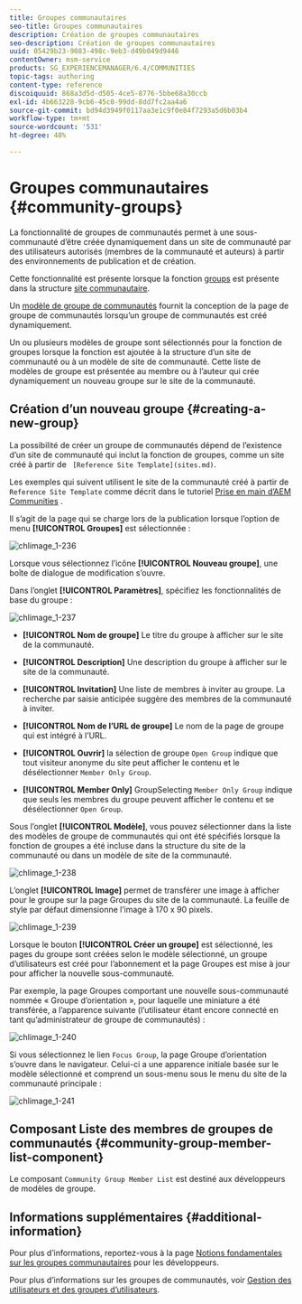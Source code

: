 ```yaml
---
title: Groupes communautaires
seo-title: Groupes communautaires
description: Création de groupes communautaires
seo-description: Création de groupes communautaires
uuid: 05429b23-9083-498c-9eb3-d49b049d9446
contentOwner: msm-service
products: SG_EXPERIENCEMANAGER/6.4/COMMUNITIES
topic-tags: authoring
content-type: reference
discoiquuid: 868a3d5d-d505-4ce5-8776-5bbe68a30ccb
exl-id: 4b663228-9cb6-45c0-99dd-8dd7fc2aa4a6
source-git-commit: bd94d3949f0117aa3e1c9f0e84f7293a5d6b03b4
workflow-type: tm+mt
source-wordcount: '531'
ht-degree: 48%

---
```


# Groupes communautaires {#community-groups}

La fonctionnalité de groupes de communautés permet à une sous-communauté d’être créée dynamiquement dans un site de communauté par des utilisateurs autorisés (membres de la communauté et auteurs) à partir des environnements de publication et de création.

Cette fonctionnalité est présente lorsque la fonction [groups](functions.md#groups-function) est présente dans la structure [site communautaire](sites-console.md).

Un [modèle de groupe de communautés](tools-groups.md) fournit la conception de la page de groupe de communautés lorsqu’un groupe de communautés est créé dynamiquement.

Un ou plusieurs modèles de groupe sont sélectionnés pour la fonction de groupes lorsque la fonction est ajoutée à la structure d’un site de communauté ou à un modèle de site de communauté. Cette liste de modèles de groupe est présentée au membre ou à l’auteur qui crée dynamiquement un nouveau groupe sur le site de la communauté.

## Création d’un nouveau groupe {#creating-a-new-group}

La possibilité de créer un groupe de communautés dépend de l’existence d’un site de communauté qui inclut la fonction de groupes, comme un site créé à partir de ` [Reference Site Template](sites.md)`.

Les exemples qui suivent utilisent le site de la communauté créé à partir de `Reference Site Template` comme décrit dans le tutoriel [Prise en main d’AEM Communities](getting-started.md) .

Il s’agit de la page qui se charge lors de la publication lorsque l’option de menu **[!UICONTROL Groupes]** est sélectionnée :

![chlimage_1-236](assets/chlimage_1-236.png)

Lorsque vous sélectionnez l’icône **[!UICONTROL Nouveau groupe]**, une boîte de dialogue de modification s’ouvre.

Dans l’onglet **[!UICONTROL Paramètres]**, spécifiez les fonctionnalités de base du groupe :

![chlimage_1-237](assets/chlimage_1-237.png)

* **[!UICONTROL Nom de groupe]** Le titre du groupe à afficher sur le site de la communauté.

* **[!UICONTROL Description]** Une description du groupe à afficher sur le site de la communauté.

* **[!UICONTROL Invitation]** Une liste de membres à inviter au groupe. La recherche par saisie anticipée suggère des membres de la communauté à inviter.

* **[!UICONTROL Nom de l’URL de groupe]** Le nom de la page de groupe qui est intégré à l’URL.

* **[!UICONTROL Ouvrir]**
la sélection de groupe 
`Open Group` indique que tout visiteur anonyme du site peut afficher le contenu et le désélectionner  `Member Only Group`.

* **[!UICONTROL Member Only]**
GroupSelecting 
`Member Only Group` indique que seuls les membres du groupe peuvent afficher le contenu et se désélectionner  `Open Group`.

Sous l’onglet **[!UICONTROL Modèle]**, vous pouvez sélectionner dans la liste des modèles de groupe de communautés qui ont été spécifiés lorsque la fonction de groupes a été incluse dans la structure du site de la communauté ou dans un modèle de site de la communauté.

![chlimage_1-238](assets/chlimage_1-238.png)

L’onglet **[!UICONTROL Image]** permet de transférer une image à afficher pour le groupe sur la page Groupes du site de la communauté. La feuille de style par défaut dimensionne l’image à 170 x 90 pixels.

![chlimage_1-239](assets/chlimage_1-239.png)

Lorsque le bouton **[!UICONTROL Créer un groupe]** est sélectionné, les pages du groupe sont créées selon le modèle sélectionné, un groupe d’utilisateurs est créé pour l’abonnement et la page Groupes est mise à jour pour afficher la nouvelle sous-communauté.

Par exemple, la page Groupes comportant une nouvelle sous-communauté nommée « Groupe d’orientation », pour laquelle une miniature a été transférée, a l’apparence suivante (l’utilisateur étant encore connecté en tant qu’administrateur de groupe de communautés) :

![chlimage_1-240](assets/chlimage_1-240.png)

Si vous sélectionnez le lien `Focus Group`, la page Groupe d’orientation s’ouvre dans le navigateur. Celui-ci a une apparence initiale basée sur le modèle sélectionné et comprend un sous-menu sous le menu du site de la communauté principale :

![chlimage_1-241](assets/chlimage_1-241.png)

## Composant Liste des membres de groupes de communautés {#community-group-member-list-component}

Le composant `Community Group Member List` est destiné aux développeurs de modèles de groupe.

## Informations supplémentaires {#additional-information}

Pour plus d’informations, reportez-vous à la page [Notions fondamentales sur les groupes communautaires](essentials-groups.md) pour les développeurs.

Pour plus d’informations sur les groupes de communautés, voir [Gestion des utilisateurs et des groupes d’utilisateurs](users.md).
